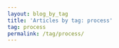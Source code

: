 ```yaml
---
layout: blog_by_tag
title: 'Articles by tag: process'
tag: process
permalink: /tag/process/
---
```

